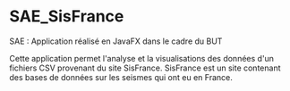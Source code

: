 # SAE_SisFrance

SAE : Application réalisé en JavaFX dans le cadre du BUT

Cette application permet l'analyse et la visualisations des données d'un fichiers CSV provenant du site SisFrance.
SisFrance est un site contenant des bases de données sur les seismes qui ont eu en France.
